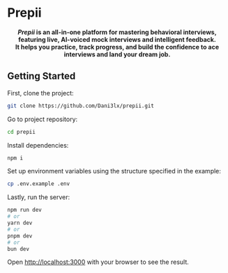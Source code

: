 # Prepii

<p align="center">
  <strong>
  <em>Prepii</em> is an all-in-one platform for mastering behavioral interviews, featuring live, AI-voiced mock interviews and intelligent feedback.<br>
    It helps you practice, track progress, and build the confidence to ace interviews and land your dream job.
  </strong>
</p>

## Getting Started

First, clone the project:
```bash
git clone https://github.com/Dani3lx/prepii.git
```

Go to project repository:
```bash
cd prepii
```

Install dependencies:
```bash
npm i
```

Set up environment variables using the structure specified in the example:
```bash
cp .env.example .env
```

Lastly, run the server:
```bash
npm run dev
# or
yarn dev
# or
pnpm dev
# or
bun dev
```

Open [http://localhost:3000](http://localhost:3000) with your browser to see the result.
